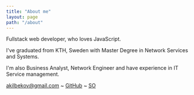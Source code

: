 ```yaml
---
title: "About me"
layout: page
path: "/about"
---
```


Fullstack web developer, who loves JavaScript.

I've graduated from KTH, Sweden with Master Degree in Network Services and Systems.

I'm also Business Analyst, Network Engineer and have experience in IT Service management.

akilbekov@gmail.com ~ [GitHub](https://github.com/akilbekov) ~ [SO](http://stackoverflow.com/users/4205611/dauren-akilbekov)
